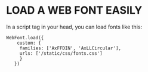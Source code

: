 # LOAD A WEB FONT EASILY
In a script tag in your head, you can load fonts like this:


```
WebFont.load({ 
	custom: {
     families: ['AxFFDIN', 'AxLLCircular'],
     urls: ['/static/css/fonts.css']
     }
   })
```    